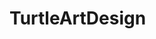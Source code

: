 # TurtleArtDesign
<ing src=https://github.com/WelchG/TurtleArtDesign/blob/master/RedGreenSnowflake.PNG>
